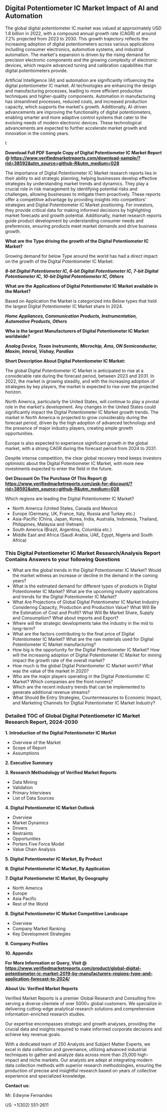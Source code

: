 <h2>Digital Potentiometer IC Market Impact of AI and Automation</h2><p>The global digital potentiometer IC market was valued at approximately USD 1.8 billion in 2022, with a compound annual growth rate (CAGR) of around 7.2% projected from 2023 to 2030. This growth trajectory reflects the increasing adoption of digital potentiometers across various applications including consumer electronics, automotive systems, and industrial automation. The market's expansion is driven by the rising demand for precision electronic components and the growing complexity of electronic devices, which require advanced tuning and calibration capabilities that digital potentiometers provide.</p><p>Artificial Intelligence (AI) and automation are significantly influencing the digital potentiometer IC market. AI technologies are enhancing the design and manufacturing processes, leading to more efficient production techniques and higher-quality components. Automation in manufacturing has streamlined processes, reduced costs, and increased production capacity, which supports the market's growth. Additionally, AI-driven advancements are improving the functionality of digital potentiometers, enabling smarter and more adaptive control systems that cater to the evolving needs of modern electronic devices. These technological advancements are expected to further accelerate market growth and innovation in the coming years.</p>t</p><p id="" class=""><strong>Download Full PDF Sample Copy of Digital Potentiometer IC Market Report @ <a href="https://www.verifiedmarketreports.com/download-sample/?rid=38592&utm_source=github-R&utm_medium=028" target="_blank">https://www.verifiedmarketreports.com/download-sample/?rid=38592&utm_source=github-R&utm_medium=028</a></strong></p><p>The importance of&nbsp;Digital Potentiometer IC Market research reports lies in their ability to aid strategic planning, helping businesses develop effective strategies by understanding market trends and dynamics. They play a crucial role in risk management by identifying potential risks and challenges, allowing businesses to mitigate them proactively. These reports offer a competitive advantage by providing insights into competitors' strategies and Digital Potentiometer IC Market positioning. For investors, they provide critical data for making informed decisions by highlighting market forecasts and growth potential. Additionally, market research reports guide product development by understanding consumer needs and preferences, ensuring products meet market demands and drive business growth.</p><p><strong>What are the&nbsp;Type driving the growth of the Digital Potentiometer IC Market?</strong></p><p id="" class="">Growing demand for below Type around the world has had a direct impact on the growth of the Digital Potentiometer IC Market:</p><em><strong>8-bit Digital Potentiometer IC, 6-bit Digital Potentiometer IC, 7-bit Digital Potentiometer IC, 10-bit Digital Potentiometer IC, Others</strong></em></p><strong>What are the&nbsp;Applications&nbsp;of Digital Potentiometer IC Market available in the Market?</strong></p><p id="" class="">Based on Application the Market is categorized into Below types that held the largest Digital Potentiometer IC Market share In 2024.</p><em><strong>Home Appliances, Communication Products, Instrumentation, Automotive Products, Others</strong></em></p><strong>Who is the largest Manufacturers of Digital Potentiometer IC Market worldwide?</strong></p><p><em><strong>Analog Device, Texas Instruments, Microchip, Ams, ON Semiconductor, Maxim, Intersil, Vishay, Parallax</strong></em></p><p id="" class=""><strong>Short Description About Digital Potentiometer IC Market:</strong></p><p>The global Digital Potentiometer IC Market is anticipated to rise at a considerable rate during the forecast period, between 2023 and 2031. In 2022, the market is growing steadily, and with the increasing adoption of strategies by key players, the market is expected to rise over the projected horizon.</p><p>North America, particularly the United States, will continue to play a pivotal role in the market's development. Any changes in the United States could significantly impact the Digital Potentiometer IC Market growth trends. The market in North America is projected to grow considerably during the forecast period, driven by the high adoption of advanced technology and the presence of major industry players, creating ample growth opportunities.</p><p>Europe is also expected to experience significant growth in the global market, with a strong CAGR during the forecast period from 2024 to 2031.</p><p>Despite intense competition, the clear global recovery trend keeps investors optimistic about the Digital Potentiometer IC Market, with more new investments expected to enter the field in the future.</p><p id="" class=""><strong>Get Discount On The Purchase Of This Report @ <a href="https://www.verifiedmarketreports.com/ask-for-discount/?rid=38592&utm_source=github-R&utm_medium=028" target="_blank">https://www.verifiedmarketreports.com/ask-for-discount/?rid=38592&utm_source=github-R&utm_medium=028</a></strong></p>Which regions are leading the Digital Potentiometer IC Market?</p><ul><li>North America (United States, Canada and Mexico)</li><li>Europe (Germany, UK, France, Italy, Russia and Turkey etc.)</li><li>Asia-Pacific (China, Japan, Korea, India, Australia, Indonesia, Thailand, Philippines, Malaysia and Vietnam)</li><li>South America (Brazil, Argentina, Columbia etc.)</li><li>Middle East and Africa (Saudi Arabia, UAE, Egypt, Nigeria and South Africa)</li></ul><h3 id="" class="">This Digital Potentiometer IC Market Research/Analysis Report Contains Answers to your following Questions</h3><ul><li>What are the global trends in the Digital Potentiometer IC Market? Would the market witness an increase or decline in the demand in the coming years?</li><li>What is the estimated demand for different types of products in Digital Potentiometer IC Market? What are the upcoming industry applications and trends for the Digital Potentiometer IC Market?</li><li>What Are Projections of Global Digital Potentiometer IC Market Industry Considering Capacity, Production and Production Value? What Will Be the Estimation of Cost and Profit? What Will Be Market Share, Supply and Consumption? What about imports and Export?</li><li>Where will the strategic developments take the industry in the mid to long-term?</li><li>What are the factors contributing to the final price of Digital Potentiometer IC Market? What are the raw materials used for Digital Potentiometer IC Market manufacturing?</li><li>How big is the opportunity for the Digital Potentiometer IC Market? How will the increasing adoption of Digital Potentiometer IC Market for mining impact the growth rate of the overall market?</li><li>How much is the global Digital Potentiometer IC Market worth? What was the value of the market In 2020?</li><li>Who are the major players operating in the Digital Potentiometer IC Market? Which companies are the front runners?</li><li>Which are the recent industry trends that can be implemented to generate additional revenue streams?</li><li>What Should Be Entry Strategies, Countermeasures to Economic Impact, and Marketing Channels for Digital Potentiometer IC Market Industry?</li></ul><h3 id="" class="">Detailed TOC of Global Digital Potentiometer IC Market Research Report, 2024-2030</h3><p id="" class=""><strong>1. Introduction of the Digital Potentiometer IC Market</strong></p><ul><li>Overview of the Market</li><li>Scope of Report</li><li>Assumptions</li></ul><p id="" class=""><strong>2. Executive Summary</strong></p><p id="" class=""><strong>3. Research Methodology of Verified Market Reports</strong></p><ul><li>Data Mining</li><li>Validation</li><li>Primary Interviews</li><li>List of Data Sources</li></ul><p id="" class=""><strong>4. Digital Potentiometer IC Market Outlook</strong></p><ul><li>Overview</li><li>Market Dynamics</li><li>Drivers</li><li>Restraints</li><li>Opportunities</li><li>Porters Five Force Model</li><li>Value Chain Analysis</li></ul><p id="" class=""><strong>5. Digital Potentiometer IC Market, By Product</strong></p><p id="" class=""><strong>6. Digital Potentiometer IC Market, By Application</strong></p><p id="" class=""><strong>7. Digital Potentiometer IC Market, By Geography</strong></p><ul><li>North America</li><li>Europe</li><li>Asia Pacific</li><li>Rest of the World</li></ul><p id="" class=""><strong>8. Digital Potentiometer IC Market Competitive Landscape</strong></p><ul><li>Overview</li><li>Company Market Ranking</li><li>Key Development Strategies</li></ul><p id="" class=""><strong>9. Company Profiles</strong></p><p id="" class=""><strong>10. Appendix</strong></p><p id="" class=""><strong>For More Information or Query, Visit @ <a href="https://www.verifiedmarketreports.com/product/global-digital-potentiometer-ic-market-2019-by-manufacturers-regions-type-and-application-forecast-to-2024/" target="_blank">https://www.verifiedmarketreports.com/product/global-digital-potentiometer-ic-market-2019-by-manufacturers-regions-type-and-application-forecast-to-2024/</a></strong></p><p id="" class=""><strong>About Us: Verified Market Reports</strong></p><p id="" class="">Verified Market Reports is a premier Global Research and Consulting firm serving a diverse clientele of over 5000+ global customers. We specialize in delivering cutting-edge analytical research solutions and comprehensive information-enriched research studies.</p><p id="" class="">Our expertise encompasses strategic and growth analyses, providing the crucial data and insights required to make informed corporate decisions and achieve key revenue goals.</p><p id="" class="">With a dedicated team of 250 Analysts and Subject Matter Experts, we excel in data collection and governance, utilizing advanced industrial techniques to gather and analyze data across more than 25,000 high-impact and niche markets. Our analysts are adept at integrating modern data collection methods with superior research methodologies, ensuring the production of precise and insightful research based on years of collective experience and specialized knowledge.</p><p id="" class=""><strong>Contact us:</strong></p><p id="" class="">Mr. Edwyne Fernandes</p><p id="" class="">US: +1(302) 551-2611</p>
